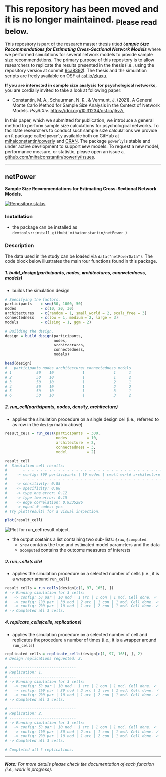 <h1>
  This repository has been moved and it is no longer maintained.
  <sub>Please read below.</sub>
</h1>

This repository is part of the research master thesis titled ***Sample Size Recommendations for Estimating Cross-Sectional Network Models*** where we performed simulations for several network models to provide sample size recommendations. The primary purpose of this repository is to allow researchers to replicate the results presented in the thesis (i.e., using the repository version at commit [9ca8392](https://github.com/mihaiconstantin/netpaw/tree/9ca839210efe107bc8ccff38bc383d1d59e0b351)). The thesis and the simulation scripts are freely available on OSF at [osf.io/zkaxu](https://osf.io/zkaxu). 

**If you are interested in sample size analysis for psychological networks**, you are cordially invited to take a look at following paper:

- Constantin, M. A., Schuurman, N. K., & Vermunt, J. (2021). A General Monte Carlo Method for Sample Size Analysis in the Context of Network Models. *PsyArXiv*. https://doi.org/10.31234/osf.io/j5v7u

In this paper, which we submitted for publication, we introduce a general method to perform sample size calculations for psychological networks.
To facilitate researchers to conduct such sample size calculations we provide an `R` package called `powerly` available both on GitHub at [mihaiconstantin/powerly](https://github.com/mihaiconstantin/powerly) and [CRAN](https://www.r-pkg.org/pkg/powerly). The package `powerly` is stable and under active development to support new models. To request a new model, performance measure, or statistic, please open an issue at [github.com/mihaiconstantin/powerly/issues](https://github.com/mihaiconstantin/powerly/issues).

---

## netPower
**Sample Size Recommendations for Estimating Cross-Sectional Network Models.** 

<!-- Badges. -->
<a href="https://www.repostatus.org/#moved"><img src="https://www.repostatus.org/badges/latest/moved.svg" alt="Repository status"/></a>

### Installation
- the package can be installed as `devtools::install_github('mihaiconstantin/netPower')`


### Description
The data used in the study can be loaded via `data("netPowerData")`.
The code block below illustrates the main four functions found in this package. 


##### 1. build_design(participants, nodes, architectures, connectedness, models)
- builds the simulation design  

```r
# Specifying the factors.
participants    = seq(50, 1000, 50)
nodes           = c(10, 20, 30)
architectures   = c(random = 1, small_world = 2, scale_free = 3)
connectedness   = c(low = 1, medium = 2, large = 3)
models          = c(ising = 1, ggm = 2)

# Building the design.
design = build_design(participants, 
                      nodes, 
                      architectures, 
                      connectedness,
                      models)
             
head(design)
#   participants nodes architectures connectedness models
# 1           50    10             1             1      1
# 2           50    10             1             1      2
# 3           50    10             1             2      1
# 4           50    10             1             2      2
# 5           50    10             1             3      1
# 6           50    10             1             3      2
```


##### 2. run_cell(participants, nodes, density, architecture)
- applies the simulation procedure on a single design cell (i.e., referred to as row in the `design` matrix above)

```r
result_cell = run_cell(participants  = 300,
                       nodes         = 10, 
                       architecture  = 2,
                       connectedness = 3,
                       model         = 2)

result_cell
#  Simulation cell results:  
#       - - - - - - - - - - - - - - - - - - - - - - - - - - - - - - - - - - - - - - - - - - - - - - - - - - 
#    -> config: 300 participants | 10 nodes | small world architecture | 3 connectedness | ggm model. 
#       - - - - - - - - - - - - - - - - - - - - - - - - - - - - - - - - - - - - - - - - - - - - - - - - - - 
#    -> sensitivity: 0.85 
#    -> specificity: 0.88 
#    -> type one error: 0.12 
#    -> type two error: 0.15 
#    -> edge correlation: 0.9335286 
#    -> equal # nodes: yes 
# Try plot(result) for a visual inspection.

plot(result_cell)
```

![Plot for `run_cell` result object.](https://constantinmihai.com/tmp/run_cell_plot.png)

- the output contains a list containing two sub-lists: `$raw`, `$computed`:
    - `$raw` contains the true and estimated model parameters and the data
    - `$computed` contains the outcome measures of interests


##### 3. run_cells(cells)
- applies the simulation procedure on a selected number of cells (i.e., it is a wrapper around `run_cell`)

```r
result_cells = run_cells(design[c(1, 97, 165), ])
# -> Running simulation for 3 cells:
#   -> config: 50 par | 10 nod | 1 arc | 1 con | 1 mod. Cell done. ✓
#   -> config: 100 par | 30 nod | 2 arc | 1 con | 1 mod. Cell done. ✓
#   -> config: 200 par | 10 nod | 1 arc | 2 con | 1 mod. Cell done. ✓
# -> Completed all 3 cells.
```


##### 4. replicate_cells(cells, replications)
- applies the simulation procedure on a selected number of cell and replicates the procedure `n` number of times (i.e., it is a wrapper around `run_cells`)

```r
replicated cells = replicate_cells(design[c(1, 97, 165), ], 2)
# Design replications requested: 2.

# ------------------------------
# Replication: 1.
# ------------------------------
# -> Running simulation for 3 cells:
#   -> config: 50 par | 10 nod | 1 arc | 1 con | 1 mod. Cell done. ✓
#   -> config: 100 par | 30 nod | 2 arc | 1 con | 1 mod. Cell done. ✓
#   -> config: 200 par | 10 nod | 1 arc | 2 con | 1 mod. Cell done. ✓
# -> Completed all 3 cells.

# ------------------------------
# Replication: 2.
# ------------------------------
# -> Running simulation for 3 cells:
#   -> config: 50 par | 10 nod | 1 arc | 1 con | 1 mod. Cell done. ✓
#   -> config: 100 par | 30 nod | 2 arc | 1 con | 1 mod. Cell done. ✓
#   -> config: 200 par | 10 nod | 1 arc | 2 con | 1 mod. Cell done. ✓
# -> Completed all 3 cells.

# Completed all 2 replications.
```

---

***Note:*** *For more details please check the documentation of each function (i.e., work in progress).*
